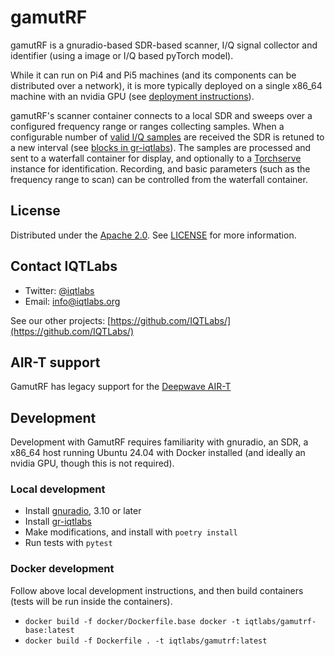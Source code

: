 # gamutRF

gamutRF is a gnuradio-based SDR-based scanner, I/Q signal collector and identifier (using a image or I/Q based pyTorch model).

While it can run on Pi4 and Pi5 machines (and its components can be distributed over a network), it is more typically deployed on a single x86_64 machine with an nvidia GPU (see [deployment instructions](https://github.com/IQTLabs/gamutrf-deploy)).
 
gamutRF's scanner container connects to a local SDR and sweeps over a configured frequency range or ranges collecting samples. When a configurable number of [valid I/Q samples](https://github.com/IQTLabs/gr-iqtlabs/blob/7990932fa871aa3f84e75771052500551f615638/lib/retune_pre_fft_impl.cc#L276) are received the SDR is retuned to a new interval (see [blocks in gr-iqtlabs](https://github.com/IQTLabs/gr-iqtlabs)). The samples are processed and sent to a waterfall container for display, and optionally to a [Torchserve](https://github.com/IQTLabs/torchserve) instance for identification. Recording, and basic parameters (such as the frequency range to scan) can be controlled from the waterfall container.

## License

Distributed under the [Apache 2.0](./LICENSE). See [LICENSE](./LICENSE) for more information.

## Contact IQTLabs

- Twitter: [@iqtlabs](https://twitter.com/iqtlabs)
- Email: info@iqtlabs.org

See our other projects: [https://github.com/IQTLabs/](https://github.com/IQTLabs/)

## AIR-T support

GamutRF has legacy support for the [Deepwave AIR-T](docs/README-airt.md)

## Development

Development with GamutRF requires familiarity with gnuradio, an SDR, a x86_64 host running Ubuntu 24.04 with Docker installed (and ideally an nvidia GPU, though this is not required).

### Local development

* Install [gnuradio](https://wiki.gnuradio.org/index.php/InstallingGR), 3.10 or later
* Install [gr-iqtlabs](https://github.com/IQTLabs/gr-iqtlabs)
* Make modifications, and install with ```poetry install```
* Run tests with ```pytest```

### Docker development

Follow above local development instructions, and then build containers (tests will be run inside the containers).

* ```docker build -f docker/Dockerfile.base docker -t iqtlabs/gamutrf-base:latest```
* ```docker build -f Dockerfile . -t iqtlabs/gamutrf:latest```
